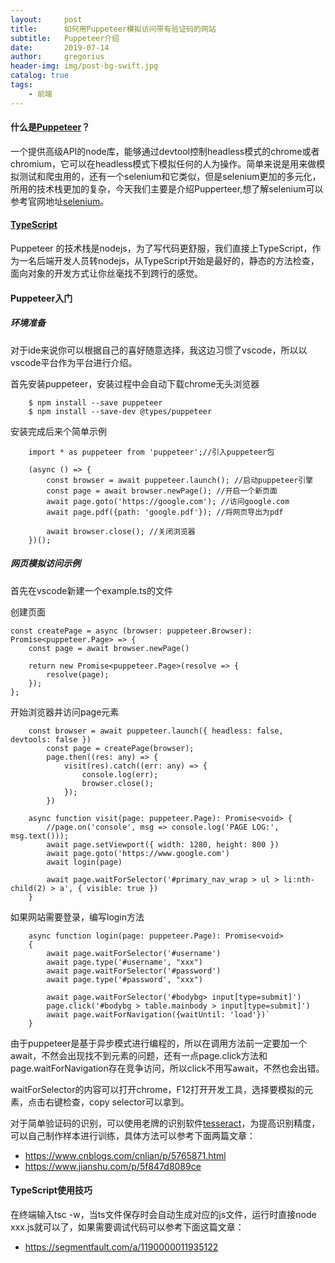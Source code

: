 ```yaml
---
layout:     post
title:      如何用Puppeteer模拟访问带有验证码的网站
subtitle:   Puppeteer介绍
date:       2019-07-14
author:     gregorius
header-img: img/post-bg-swift.jpg
catalog: true
tags:
    - 前端
---
```


#### 什么是[Puppeteer](https://github.com/GoogleChrome/puppeteer)？

一个提供高级API的node库，能够通过devtool控制headless模式的chrome或者chromium，它可以在headless模式下模拟任何的人为操作。简单来说是用来做模拟测试和爬虫用的，还有一个selenium和它类似，但是selenium更加的多元化，所用的技术栈更加的复杂，今天我们主要是介绍Pupperteer,想了解selenium可以参考官网地址[selenium](https://www.seleniumhq.org/)。

#### [TypeScript](https://www.typescriptlang.org/)

Puppeteer 的技术栈是nodejs，为了写代码更舒服，我们直接上TypeScript，作为一名后端开发人员转nodejs，从TypeScript开始是最好的，静态的方法检查，面向对象的开发方式让你丝毫找不到跨行的感觉。

#### Puppeteer入门

##### 环境准备

对于ide来说你可以根据自己的喜好随意选择，我这边习惯了vscode，所以以vscode平台作为平台进行介绍。

首先安装puppeteer，安装过程中会自动下载chrome无头浏览器

        $ npm install --save puppeteer
        $ npm install --save-dev @types/puppeteer

安装完成后来个简单示例

        import * as puppeteer from 'puppeteer';//引入puppeteer包

        (async () => {
            const browser = await puppeteer.launch(); //启动puppeteer引擎
            const page = await browser.newPage(); //开启一个新页面
            await page.goto('https://google.com'); //访问google.com
            await page.pdf({path: 'google.pdf'}); //将网页导出为pdf

            await browser.close(); //关闭浏览器
        })();

##### 网页模拟访问示例

首先在vscode新建一个example.ts的文件

创建页面


    const createPage = async (browser: puppeteer.Browser): Promise<puppeteer.Page> => {
        const page = await browser.newPage()

        return new Promise<puppeteer.Page>(resolve => {
            resolve(page);
        });
    };


开始浏览器并访问page元素

        const browser = await puppeteer.launch({ headless: false, devtools: false })
            const page = createPage(browser);
            page.then((res: any) => {
                visit(res).catch((err: any) => {
                    console.log(err);
                    browser.close();
                });
            })

        async function visit(page: puppeteer.Page): Promise<void> {
            //page.on('console', msg => console.log('PAGE LOG:', msg.text()));
            await page.setViewport({ width: 1280, height: 800 })
            await page.goto('https://www.google.com')
            await login(page)

            await page.waitForSelector('#primary_nav_wrap > ul > li:nth-child(2) > a', { visible: true })
        }

如果网站需要登录，编写login方法

        async function login(page: puppeteer.Page): Promise<void>
        {
            await page.waitForSelector('#username')
            await page.type('#username', "xxx")
            await page.waitForSelector('#password')
            await page.type('#password', "xxx")

            await page.waitForSelector('#bodybg> input[type=submit]')
            page.click('#bodybg > table.mainbody > input[type=submit]')
            await page.waitForNavigation({waitUntil: 'load'})`
        }

由于puppeteer是基于异步模式进行编程的，所以在调用方法前一定要加一个await，不然会出现找不到元素的问题，还有一点page.click方法和page.waitForNavigation存在竞争访问，所以click不用写await，不然也会出错。

waitForSelector的内容可以打开chrome，F12打开开发工具，选择要模拟的元素，点击右键检查，copy selector可以拿到。

对于简单验证码的识别，可以使用老牌的识别软件[tesseract](https://github.com/tesseract-ocr/tesseract)，为提高识别精度，可以自己制作样本进行训练，具体方法可以参考下面两篇文章：
- https://www.cnblogs.com/cnlian/p/5765871.html
- https://www.jianshu.com/p/5f847d8089ce

#### TypeScript使用技巧

在终端输入tsc -w，当ts文件保存时会自动生成对应的js文件，运行时直接node xxx.js就可以了，如果需要调试代码可以参考下面这篇文章：
- https://segmentfault.com/a/1190000011935122